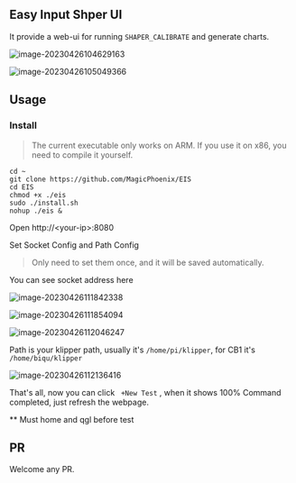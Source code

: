 ## Easy Input Shper UI

It provide a web-ui for running `SHAPER_CALIBRATE` and generate charts.

![image-20230426104629163](https://img.mpx.wiki/i/2023/04/26/6448908838c9c.webp)

![image-20230426105049366](https://img.mpx.wiki/i/2023/04/26/6448918c644f5.webp)



## Usage 

### Install 

> The current executable only works on ARM. If you use it on x86, you need to compile it yourself.

```shell
cd ~
git clone https://github.com/MagicPhoenix/EIS
cd EIS
chmod +x ./eis
sudo ./install.sh  
nohup ./eis &
```

Open http://\<your-ip\>:8080

Set Socket Config and Path Config

> Only need to set them once, and it will be saved automatically.

You can see socket address here

![image-20230426111842338](https://img.mpx.wiki/i/2023/04/26/64489814881e9.webp) 

![image-20230426111854094](https://img.mpx.wiki/i/2023/04/26/6448981fb07cf.webp)

![image-20230426112046247](https://img.mpx.wiki/i/2023/04/26/64489890f037c.webp)

Path is your klipper path, usually it's `/home/pi/klipper`, for CB1 it's `/home/biqu/klipper`

![image-20230426112136416](https://img.mpx.wiki/i/2023/04/26/644898c2c4d69.webp)

That's all, now you can click ` +New Test` , when it shows 100% Command completed, just refresh the webpage.

** Must home and qgl before test 





## PR

Welcome any PR. 